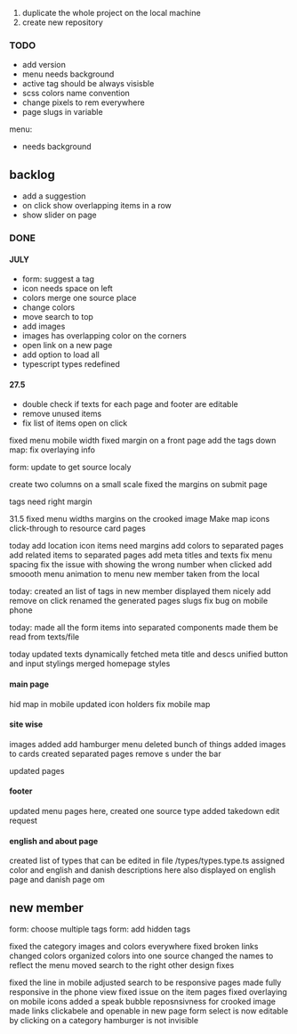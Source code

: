 1. duplicate the whole project on the local machine
2. create new repository

### TODO

- add version
- menu needs background
- active tag should be always visisble
- scss colors name convention
- change pixels to rem everywhere
- page slugs in variable

menu:

- needs background

## backlog

- add a suggestion
- on click show overlapping items in a row
- show slider on page

### DONE

#### JULY

- form: suggest a tag
- icon needs space on left
- colors merge one source place
- change colors
- move search to top
- add images
- images has overlapping color on the corners
- open link on a new page
- add option to load all
- typescript types redefined

#### 27.5

- double check if texts for each page and footer are editable
- remove unused items
- fix list of items open on click

fixed menu mobile width
fixed margin on a front page
add the tags down
map: fix overlaying info

form: update to get source localy

create two columns on a small scale
fixed the margins on submit page

tags need right margin

31.5
fixed menu widths
margins on the crooked image
Make map icons click-through to resource card pages

today
add location icon
items need margins
add colors to separated pages
add related items to separated pages
add meta titles and texts
fix menu spacing
fix the issue with showing the wrong number when clicked
add smoooth menu animation to menu
new member taken from the local

today:
created an list of tags in new member
displayed them nicely
add remove on click
renamed the generated pages slugs
fix bug on mobile phone

today:
made all the form items into separated components
made them be read from texts/file

today
updated texts
dynamically fetched meta title and descs
unified button and input stylings
merged homepage styles

#### main page

hid map in mobile
updated icon holders
fix mobile map

#### site wise

images added
add hamburger menu
deleted bunch of things
added images to cards
created separated pages
remove s under the bar

updated pages

#### footer

updated menu pages here, created one source type
added takedown edit request

#### english and about page

created list of types that can be edited in file /types/types.type.ts
assigned color and english and danish descriptions here
also displayed on english page and danish page om

## new member

form: choose multiple tags
form: add hidden tags

fixed the category images and colors everywhere
fixed broken links
changed colors
organized colors into one source
changed the names to reflect the menu
moved search to the right
other design fixes

fixed the line in mobile
adjusted search to be responsive
pages made fully responsive in the phone view
fixed issue on the item pages
fixed overlaying on mobile icons
added a speak bubble
reposnsivness for crooked image
made links clickabele and openable in new page
form select is now editable by clicking on a category
hamburger is not invisible
